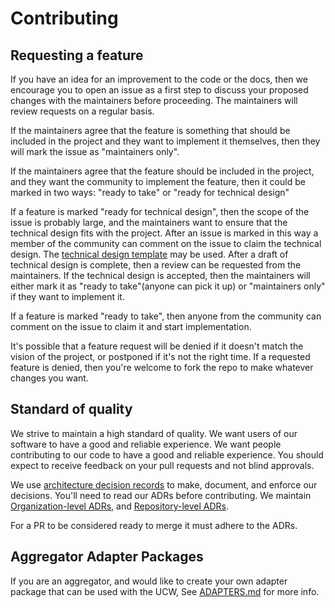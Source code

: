# Contributing

## Requesting a feature

If you have an idea for an improvement to the code or the docs, then we encourage you to open an issue as a first step to discuss your proposed changes with the maintainers before proceeding. The maintainers will review requests on a regular basis.

If the maintainers agree that the feature is something that should be included in the project and they want to implement it themselves, then they will mark the issue as "maintainers only".

If the maintainers agree that the feature should be included in the project, and they want the community to implement the feature, then it could be marked in two ways: "ready to take" or "ready for technical design"

If a feature is marked "ready for technical design", then the scope of the issue is probably large, and the maintainers want to ensure that the technical design fits with the project. After an issue is marked in this way a member of the community can comment on the issue to claim the technical design. The [technical design template](./technicalDesignTemplate.md) may be used. After a draft of technical design is complete, then a review can be requested from the maintainers. If the technical design is accepted, then the maintainers will either mark it as "ready to take"(anyone can pick it up) or "maintainers only" if they want to implement it.

If a feature is marked "ready to take", then anyone from the community can comment on the issue to claim it and start implementation.

It's possible that a feature request will be denied if it doesn't match the vision of the project, or postponed if it's not the right time. If a requested feature is denied, then you're welcome to fork the repo to make whatever changes you want.

## Standard of quality

We strive to maintain a high standard of quality. We want users of our software to have a good and reliable experience. We want people contributing to our code to have a good and reliable experience. You should expect to receive feedback on your pull requests and not blind approvals.

We use [architecture decision records](https://adr.github.io/) to make, document, and enforce our decisions. You'll need to read our ADRs before contributing. We maintain [Organization-level ADRs](https://github.com/Universal-Connect-Project/ucw-app/tree/main/architectureDecisionRecords), and [Repository-level ADRs](./architectureDecisionRecords).

For a PR to be considered ready to merge it must adhere to the ADRs.

## Aggregator Adapter Packages

If you are an aggregator, and would like to create your own adapter package that can be used with the UCW, See [ADAPTERS.md](ADAPTERS.md) for more info.

